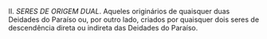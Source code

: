 ﻿II. *SERES DE ORIGEM DUAL*. Aqueles originários de quaisquer duas Deidades do Paraíso ou, por outro lado, criados por quaisquer dois seres de descendência direta ou indireta das Deidades do Paraíso.